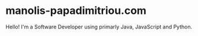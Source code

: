 # manolis-papadimitriou.com

Hello! I'm a Software Developer using primarly Java, JavaScript and Python.
